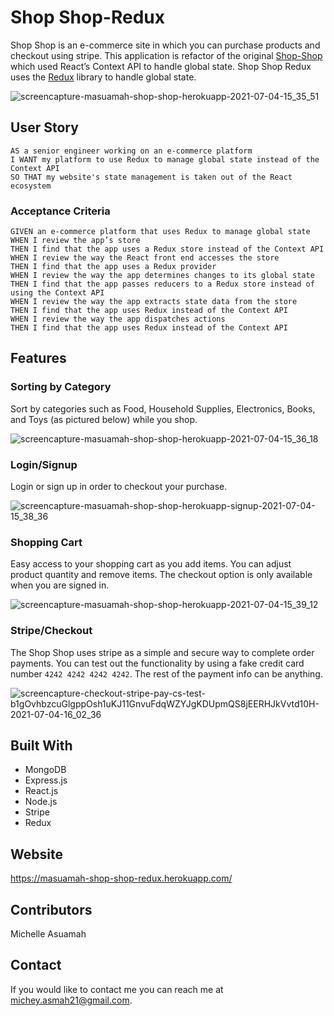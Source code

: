 # Shop Shop-Redux

Shop Shop is an e-commerce site in which you can purchase products and checkout using stripe. This application is refactor of the original [Shop-Shop](https://github.com/MAsuamah/shop-shop) which used React’s Context API to handle global state. Shop Shop Redux uses the [Redux](https://redux.js.org/) library to handle global state.

![screencapture-masuamah-shop-shop-herokuapp-2021-07-04-15_35_51](https://user-images.githubusercontent.com/77217156/124397556-7a70df00-dcde-11eb-9c76-df584e77ee6a.png)

## User Story

`AS a senior engineer working on an e-commerce platform`<br/>
`I WANT my platform to use Redux to manage global state instead of the Context API`<br/>
`SO THAT my website's state management is taken out of the React ecosystem`

### Acceptance Criteria

`GIVEN an e-commerce platform that uses Redux to manage global state` <br/>
`WHEN I review the app’s store` <br/>
`THEN I find that the app uses a Redux store instead of the Context API` <br/>
`WHEN I review the way the React front end accesses the store` <br/>
`THEN I find that the app uses a Redux provider` <br/>
`WHEN I review the way the app determines changes to its global state` <br/>
`THEN I find that the app passes reducers to a Redux store instead of using the Context API` <br/>
`WHEN I review the way the app extracts state data from the store`<br/>
`THEN I find that the app uses Redux instead of the Context API`<br/>
`WHEN I review the way the app dispatches actions`<br/>
`THEN I find that the app uses Redux instead of the Context API`<br/>

## Features

### Sorting by Category

Sort by categories such as Food, Household Supplies, Electronics, Books, and Toys (as pictured below) while you shop.

![screencapture-masuamah-shop-shop-herokuapp-2021-07-04-15_36_18](https://user-images.githubusercontent.com/77217156/124397602-d63b6800-dcde-11eb-8d43-73ae81888e92.png)

### Login/Signup

Login or sign up in order to checkout your purchase.

![screencapture-masuamah-shop-shop-herokuapp-signup-2021-07-04-15_38_36](https://user-images.githubusercontent.com/77217156/124397735-b0fb2980-dcdf-11eb-99a9-6aade1f9fc23.png)

### Shopping Cart

Easy access to your shopping cart as you add items. You can adjust product quantity and remove items. 
The checkout option is only available when you are signed in.

![screencapture-masuamah-shop-shop-herokuapp-2021-07-04-15_39_12](https://user-images.githubusercontent.com/77217156/124397666-49dd7500-dcdf-11eb-89a9-1459e95f1015.png)

### Stripe/Checkout

The Shop Shop uses stripe as a simple and secure way to complete order payments. You can test out the functionality by using a fake 
credit card number `4242 4242 4242 4242`. The rest of the payment info can be anything.

![screencapture-checkout-stripe-pay-cs-test-b1gOvhbzcuGlgppOsh1uKJ11GnvuFdqWZYJgKDUpmQS8jEERHJkVvtd10H-2021-07-04-16_02_36](https://user-images.githubusercontent.com/77217156/124398010-70041480-dce1-11eb-8f24-c47289e318c0.png)


## Built With
* MongoDB
* Express.js
* React.js
* Node.js
* Stripe
* Redux

## Website
https://masuamah-shop-shop-redux.herokuapp.com/

## Contributors
Michelle Asuamah

## Contact
If you would like to contact me you can reach me at michey.asmah21@gmail.com.
